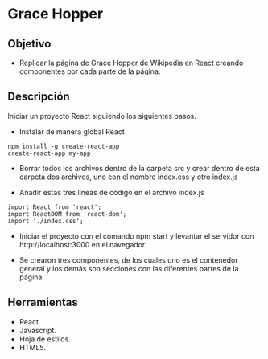 # Grace Hopper

## Objetivo

+ Replicar la página de Grace Hopper de Wikipedia en React creando componentes por cada parte de la página.

## Descripción

Iniciar un proyecto React siguiendo los siguientes pasos.

+ Instalar de manera global React
~~~
npm install -g create-react-app
create-react-app my-app
~~~

+ Borrar todos los archivos dentro de la carpeta src y crear dentro de esta carpeta dos archivos, uno con el nombre index.css y otro index.js

+ Añadir estas tres líneas de código en el archivo index.js
~~~
import React from 'react';
import ReactDOM from 'react-dom';
import './index.css';
~~~

+ Iniciar el proyecto con el comando npm start y levantar el servidor con http://localhost:3000 en el navegador.

+ Se crearon tres componentes, de los cuales uno es el contenedor general y los demás son secciones con las diferentes partes de la página.

## Herramientas

+ React.
+ Javascript.
+ Hoja de estilos.
+ HTML5.


